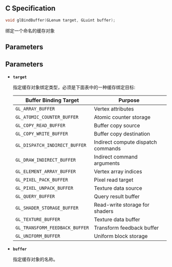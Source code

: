 ## C Specification

```c
void glBindBuffer(GLenum target, GLuint buffer);
```

绑定一个命名的缓存对象

## Parameters

## Parameters

- **`target`**

  指定缓存对象绑定类型，必须是下面表中的一种缓存绑定目标:

  | **Buffer Binding Target**      | **Purpose**                        |
  | ------------------------------ | ---------------------------------- |
  | `GL_ARRAY_BUFFER`              | Vertex attributes                  |
  | `GL_ATOMIC_COUNTER_BUFFER`     | Atomic counter storage             |
  | `GL_COPY_READ_BUFFER`          | Buffer copy source                 |
  | `GL_COPY_WRITE_BUFFER`         | Buffer copy destination            |
  | `GL_DISPATCH_INDIRECT_BUFFER`  | Indirect compute dispatch commands |
  | `GL_DRAW_INDIRECT_BUFFER`      | Indirect command arguments         |
  | `GL_ELEMENT_ARRAY_BUFFER`      | Vertex array indices               |
  | `GL_PIXEL_PACK_BUFFER`         | Pixel read target                  |
  | `GL_PIXEL_UNPACK_BUFFER`       | Texture data source                |
  | `GL_QUERY_BUFFER`              | Query result buffer                |
  | `GL_SHADER_STORAGE_BUFFER`     | Read-write storage for shaders     |
  | `GL_TEXTURE_BUFFER`            | Texture data buffer                |
  | `GL_TRANSFORM_FEEDBACK_BUFFER` | Transform feedback buffer          |
  | `GL_UNIFORM_BUFFER`            | Uniform block storage              |

- **`buffer`**

  指定缓存对象的名称。

